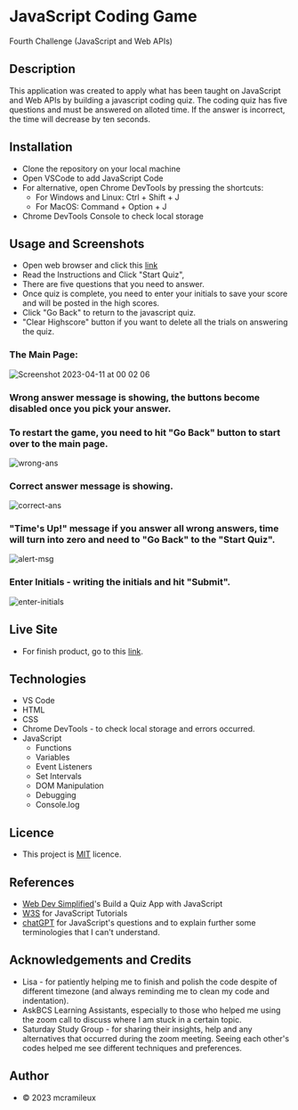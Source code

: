 # JavaScript Coding Game
Fourth Challenge (JavaScript and Web APIs)

## Description
This application was created to apply what has been taught on JavaScript and Web APIs by building a javascript coding quiz. The coding quiz has five questions and must be answered on alloted time. If the answer is incorrect, the time will decrease by ten seconds.

## Installation
- Clone the repository on your local machine
- Open VSCode to add JavaScript Code
- For alternative, open Chrome DevTools by pressing the shortcuts:
    - For Windows and Linux: Ctrl + Shift + J
    - For MacOS: Command + Option + J
- Chrome DevTools Console to check local storage

## Usage and Screenshots
- Open web browser and click this [link](https://mcramileux.github.io/javascript-coding-game)
- Read the Instructions and  Click "Start Quiz",
- There are five questions that you need to answer.
- Once quiz is complete, you need to enter your initials to save your score and will be posted in the high scores. 
- Click "Go Back" to return to the javascript quiz.
- "Clear Highscore" button if you want to delete all the trials on answering the quiz.

### The Main Page:
![Screenshot 2023-04-11 at 00 02 06](https://user-images.githubusercontent.com/122607160/230916853-9db4ac4d-ac51-4684-bf68-49745b183199.png)

### Wrong answer message is showing, the buttons become disabled once you pick your answer. 
### To restart the game, you need to hit "Go Back" button to start over to the main page.

![wrong-ans](https://user-images.githubusercontent.com/122607160/231532470-e8d8ce57-27b6-4f1c-8356-1e3b612224bb.png)

### Correct answer message is showing.
![correct-ans](https://user-images.githubusercontent.com/122607160/231532461-96dd198e-f453-428f-a7ed-f8e6c74ead1f.png)

### "Time's Up!" message if you answer all wrong answers, time will turn into zero and need to "Go Back" to the "Start Quiz".
![alert-msg](https://user-images.githubusercontent.com/122607160/231532449-6747fef2-86a8-4bb7-80b4-70f7e9be16bd.png)

### Enter Initials - writing the initials and hit "Submit".
![enter-initials](https://user-images.githubusercontent.com/122607160/231532464-2fbde132-ec16-428f-b875-47a981195053.png)


## Live Site
- For finish product, go to this [link](https://mcramileux.github.io/javascript-coding-game).
  
## Technologies
 - VS Code
 - HTML
 - CSS
 - Chrome DevTools - to check local storage and errors occurred.
 - JavaScript
    - Functions
    - Variables
    - Event Listeners
    - Set Intervals
    - DOM Manipulation
    - Debugging
    - Console.log
 
## Licence
- This project is [MIT](https://choosealicense.com/licenses/mit/) licence.
  
## References
- [Web Dev Simplified](https://www.youtube.com/watch?v=riDzcEQbX6k&t=10s)'s Build a Quiz App with JavaScript
- [W3S](https://www.w3schools.com/js/) for JavaScript Tutorials
- [chatGPT](https://chat.openai.com) for JavaScript's questions and to explain further some terminologies that I can't understand.

## Acknowledgements and Credits
- Lisa - for patiently helping me to finish and polish the code despite of different timezone (and always reminding me to clean my code and indentation).
- AskBCS Learning Assistants, especially to those who helped me using the zoom call to discuss where I am stuck in a certain topic.
- Saturday Study Group - for sharing their insights, help and any alternatives that occurred during the zoom meeting. Seeing each other's codes helped me see different techniques and preferences.
  
## Author
- © 2023 mcramileux